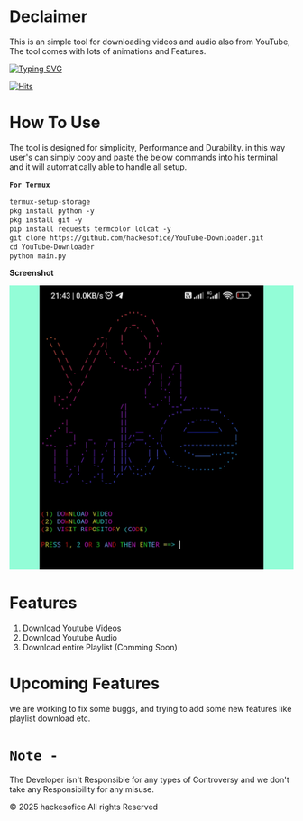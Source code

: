 # Declaimer 
This is an simple tool for downloading videos and audio also from YouTube, The tool comes with lots of animations and Features.

<p>
   
[![Typing SVG](https://readme-typing-svg.demolab.com?font=Fira+Code&weight=700&duration=4000&pause=1000&center=true&vCenter=true&width=435&lines=HEY+DEAR+WELCOME+TO+THE+REPOSITORY+;PLEASE+DON'T+FORGET+TO+STAR+%E2%AD%90+US;REPORT+FOR+ANY+ISSUES+;FOLLOW+US+ON+YOUTUBE;DOWNLOAD+UNLIMITED+SONGS+)](https://git.io/typing-svg)

</p>

[![Hits](https://hits.sh/github.com/hackesofice/YouTube-Downloader.git.svg)](https://hits.sh/github.com/hackesofice/YouTube-Downloader.git/)

# How To Use
The tool is designed for simplicity, Performance and Durability. in this way user's can simply copy and paste the below commands into his terminal and it will automatically able to handle all setup.



**`For Termux`**
```
termux-setup-storage
pkg install python -y
pkg install git -y
pip install requests termcolor lolcat -y
git clone https://github.com/hackesofice/YouTube-Downloader.git
cd YouTube-Downloader
python main.py
```


**Screenshot**

![](https://raw.githubusercontent.com/hackesofice/Z/refs/heads/main/YouTube-Tool/IMG_20250114_225414.jpg)

# Features 
1. Download Youtube Videos
2. Download Youtube Audio
3. Download entire Playlist (Comming Soon)

   
# Upcoming Features 
we are working to fix some buggs, and trying to add some new features like playlist download etc.


# `Note -`
The Developer isn't Responsible for any types of Controversy and we don't take any Responsibility for any misuse.

<p> &copy 2025 hackesofice All rights Reserved </p>
